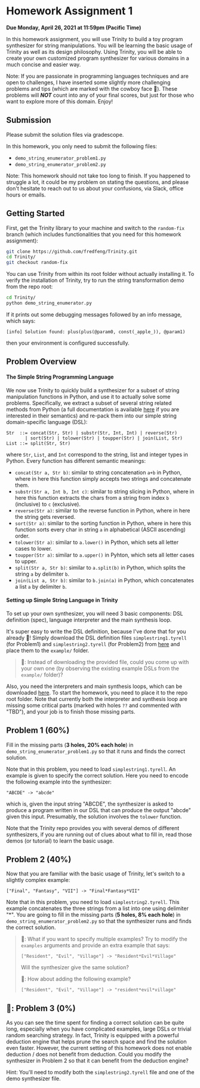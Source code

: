 # Homework Assignment 1

**Due Monday, April 26, 2021 at 11:59pm (Pacific Time)**

In this homework assignment, you will use Trinity to build a toy program synthesizer for string manipulations. You will be learning the basic usage of Trinity as well as its design philosophy. Using Trinity, you will be able to create your own customized program synthesizer for various domains in a much concise and easier way.

Note: If you are passionate in programming languages techniques and are open to challenges, I have inserted some slightly more challenging problems and tips (which are marked with the cowboy face 🤠). These problems will ***NOT*** count into any of your final scores, but just for those who want to explore more of this domain. Enjoy!

## Submission

Please submit the solution files via gradescope.

In this homework, you only need to submit the following files:

- `demo_string_enumerator_problem1.py`
- `demo_string_enumerator_problem2.py`

Note: This homework should not take too long to finish. If you happened to struggle a lot, it could be my problem on stating the questions, and please don't hesitate to reach out to us about your confusions, via Slack, office hours or emails.

## Getting Started

First, get the Trinity library to your machine and switch to the `random-fix` branch (which includes functionalities that you need for this homework assignment):

```bash
git clone https://github.com/fredfeng/Trinity.git
cd Trinity/
git checkout random-fix
```

You can use Trinity from within its root folder without actually installing it. To verify the installation of Trinity, try to run the string transformation demo from the repo root:

```bash
cd Trinity/
python demo_string_enumerator.py
```

If it prints out some debugging messages followed by an info message, which says:

```
[info] Solution found: plus(plus(@param0, const(_apple_)), @param1)
```

then your environment is configured successfully.

## Problem Overview

#### The Simple String Programming Language

We now use Trinity to quickly build a synthesizer for a subset of string manipulation functions in Python, and use it to actually solve some problems. Specifically, we extract a subset of several string related methods from Python (a full documentation is available [here](https://docs.python.org/3/library/stdtypes.html#string-methods) if you are interested in their semantics) and re-pack them into our simple string domain-specific language (DSL):

```
Str  ::= concat(Str, Str) | substr(Str, Int, Int) | reverse(Str)
       | sort(Str) | tolower(Str) | toupper(Str) | join(List, Str)
List ::= split(Str, Str)
```

where `Str`, `List`, and `Int` correspond to the string, list and integer types in Python. Every function has different semantic meanings:

- `concat(Str a, Str b)`: similar to string concatenation `a+b` in Python, where in here this function simply accepts two strings and concatenate them.
- `substr(Str a, Int b, Int c)`: similar to string slicing in Python, where in here this function extracts the chars from a string from index `b` (inclusive) to `c` (exclusive).
- `reverse(Str a)`: similar to the reverse function in Python, where in here the string gets reversed.
- `sort(Str a)`: similar to the sorting function in Python, where in here this function sorts every char in string `a` in alphabetical (ASCII ascending) order.
- `tolower(Str a)`: similar to `a.lower()` in Python,  which sets all letter cases to lower.
- `toupper(Str a)`: similar to `a.upper()` in Pyhton, which sets all letter cases to upper.
- `split(Str a, Str b)`: similar to `a.split(b)` in Python, which splits the string `a` by delimiter `b`.
- `join(List a, Str b)`: similar to `b.join(a)` in Python, which concatenates a list `a` by delimiter `b`.

#### Setting up Simple String Language in Trinity

To set up your own synthesizer, you will need 3 basic components: DSL definition (spec), language interpreter and the main synthesis loop.

It's super easy to write the DSL definition, because I've done that for you already 🙂! Simply download the DSL definition files `simplestring1.tyrell` (for Problem1) and `simplestring2.tyrell` (for Problem2) from  [here](https://github.com/fredfeng/CS190I/blob/main/homework/hw1/) and place them to the `example/` folder.

> 🤠: Instead of downloading the provided file, could you come up with your own one (by observing the existing example DSLs from the `example/` folder)?

Also, you need the interpreters and main synthesis loops, which can be downloaded [here](https://github.com/fredfeng/CS190I/blob/main/homework/hw1/). To start the homework, you need to place it to the repo root folder. Note that currently both the interpreter and synthesis loop are missing some critical parts (marked with holes `??` and commented with "TBD"), and your job is to finish those missing parts.

## Problem 1 (60%)

Fill in the missing parts (**3 holes, 20% each hole**) in `demo_string_enumerator_problem1.py` so that it runs and finds the correct solution. 

Note that in this problem, you need to load `simplestring1.tyrell`. An example is given to specify the correct solution. Here you need to encode the following example into the synthesizer:

```
"ABCDE" -> "abcde"
```

which is, given the input string "ABCDE", the synthesizer is asked to produce a program written in our DSL that can produce the output "abcde" given this input. Presumably, the solution involves the `tolower` function.

Note that the Trinity repo provides you with several demos of different synthesizers, if you are running out of clues about what to fill in, read those demos (or tutorial) to learn the basic usage.

## Problem 2 (40%)

Now that you are familiar with the basic usage of Trinity, let's switch to a slightly complex example:

```
["Final", "Fantasy", "VII"] -> "Final*Fantasy*VII"
```

Note that in this problem, you need to load `simplestring2.tyrell`. This example concatenates the three strings from a list into one using delimiter "*". You are going to fill in the missing parts (**5 holes, 8% each hole**) in `demo_string_enumerator_problem2.py` so that the synthesizer runs and finds the correct solution.

> 🤠: What if you want to specify multiple examples? Try to modify the `examples` arguments and provide an extra example that says:
>
> ```["Resident", "Evil", "Village"] -> "Resident*Evil*Village"```
>
> Will the synthesizer give the same solution?
>
> 🤠: How about adding the following example?
>
> ```["Resident", "Evil", "Village"] -> "resident*evil*village"```

## 🤠: Problem 3 (0%)

As you can see the time spent for finding a correct solution can be quite long, especially when you have complicated examples, large DSLs or trivial random searching strategy. In fact, Trinity is equipped with a powerful deduction engine that helps prune the search space and find the solution even faster. However, the current setting of this homework does not enable deduction / does not benefit from deduction. Could you modify the synthesizer in Problem 2 so that it can benefit from the deduction engine?

Hint: You'll need to modify both the `simplestring2.tyrell` file and one of the demo synthesizer file.

